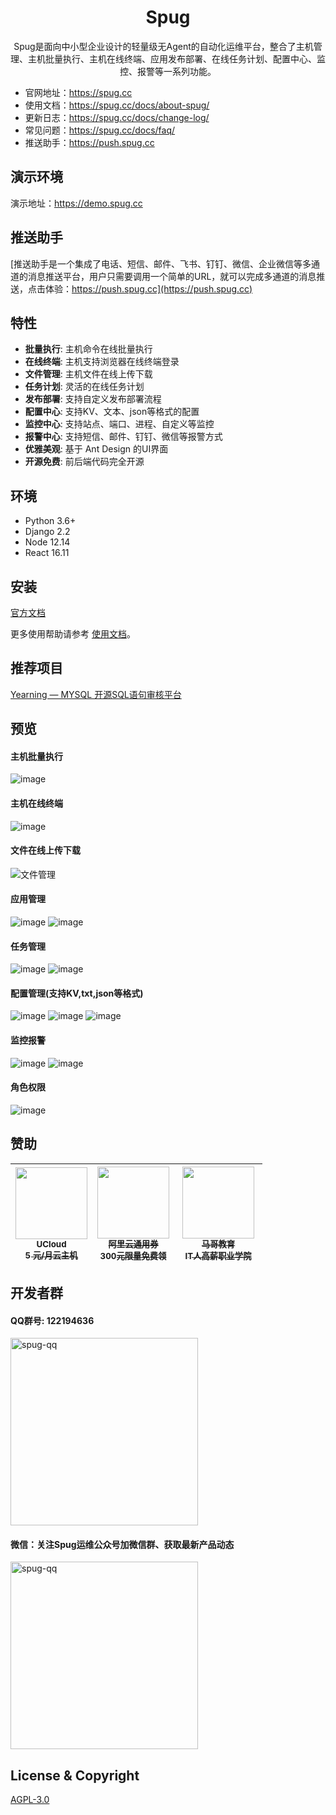 <h1 align="center">Spug</h1>

<div align="center">

Spug是面向中小型企业设计的轻量级无Agent的自动化运维平台，整合了主机管理、主机批量执行、主机在线终端、应用发布部署、在线任务计划、配置中心、监控、报警等一系列功能。

</div>

- 官网地址：https://spug.cc
- 使用文档：https://spug.cc/docs/about-spug/
- 更新日志：https://spug.cc/docs/change-log/
- 常见问题：https://spug.cc/docs/faq/
- 推送助手：https://push.spug.cc

## 演示环境

演示地址：https://demo.spug.cc

## 推送助手

[推送助手是一个集成了电话、短信、邮件、飞书、钉钉、微信、企业微信等多通道的消息推送平台，用户只需要调用一个简单的URL，就可以完成多通道的消息推送，点击体验：https://push.spug.cc](https://push.spug.cc)


## 特性

- **批量执行**: 主机命令在线批量执行
- **在线终端**: 主机支持浏览器在线终端登录
- **文件管理**: 主机文件在线上传下载
- **任务计划**: 灵活的在线任务计划
- **发布部署**: 支持自定义发布部署流程
- **配置中心**: 支持KV、文本、json等格式的配置
- **监控中心**: 支持站点、端口、进程、自定义等监控
- **报警中心**: 支持短信、邮件、钉钉、微信等报警方式
- **优雅美观**: 基于 Ant Design 的UI界面
- **开源免费**: 前后端代码完全开源


## 环境

* Python 3.6+
* Django 2.2
* Node 12.14
* React 16.11

## 安装

[官方文档](https://spug.dev/docs/install/)

更多使用帮助请参考 [使用文档](https://www.spug.dev/docs/host-manage/)。

## 推荐项目
[Yearning — MYSQL 开源SQL语句审核平台](https://github.com/cookieY/Yearning)


## 预览

#### 主机批量执行
![image](https://cdn.spug.cc/img/host-exec-2.0.png)

#### 主机在线终端
![image](https://cdn.spug.cc/img/host-console-2.0.png)

#### 文件在线上传下载
![文件管理](https://cdn.spug.cc/img/spug-host-file.png)

#### 应用管理
![image](https://cdn.spug.cc/img/app-2.0.png)
![image](https://cdn.spug.cc/img/app-apply-2.0.png)

#### 任务管理
![image](https://cdn.spug.cc/img/task-2.0.png)
![image](https://cdn.spug.cc/img/task-detail-2.0.png)
#### 配置管理(支持KV,txt,json等格式)
![image](https://cdn.spug.cc/img/service-conf-2.0.png)
![image](https://cdn.spug.cc/img/service-conf-json-2.0.png)
![image](https://cdn.spug.cc/img/conf-history-2.0.png)

#### 监控报警
![image](https://cdn.spug.cc/img/monitor-alarm-2.0.png)
![image](https://cdn.spug.cc/img/monitor-add-2.0.png)

#### 角色权限
![image](https://cdn.spug.cc/img/role-2.0.png)


## 赞助
<table>
  <thead>
    <tr>
      <th align="center" style="width: 115px;">
        <a href="https://www.ucloud.cn/site/active/kuaijie.html?invitation_code=C1xD0E5678FBA77">
          <img src="https://cdn.spug.cc/img/ucloud.png" width="115px"><br>
          <sub>UCloud</sub><br>
          <sub>5 元/月云主机</sub>
        </a>
      </th>
        <th align="center" style="width: 115px;">
        <a href="https://www.aliyun.com/minisite/goods?userCode=8vdj3myc">
          <img src="https://cdn.spug.cc/img/aliyun_quan.png" width="115px"><br>
          <sub>阿里云通用券</sub><br>
          <sub>300元限量免费领</sub>
        </a>
      </th>
      <th align="center" style="width: 125px;">
        <a href="http://www.magedu.com">
          <img src="https://cdn.spug.cc/img/magedu-logo.jpeg" width="115px"><br>
          <sub>马哥教育</sub><br>
          <sub>IT人高薪职业学院</sub>
        </a>
      </th>
    </tr>
  </thead>
</table>

## 开发者群
#### QQ群号: 122194636
<div >
   <img src="https://cdn.spug.cc/img/spug-qq-2.png" width = "300" height = "300" alt="spug-qq" align=center />
<div>

#### 微信：关注Spug运维公众号加微信群、获取最新产品动态
<div >
   <img src="https://cdn.spug.cc/img/spug-weixin.jpeg" width = "300" height = "300" alt="spug-qq" align=center />
<div>
  
## License & Copyright
[AGPL-3.0](https://opensource.org/licenses/AGPL-3.0)
